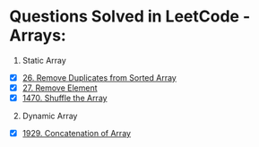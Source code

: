 # Questions Solved in LeetCode - Arrays:

1. Static Array

- [x] [26. Remove Duplicates from Sorted Array](https://leetcode.com/problems/remove-duplicates-from-sorted-array/)
- [x] [27. Remove Element](https://leetcode.com/problems/remove-element/)
- [x] [1470. Shuffle the Array](https://leetcode.com/problems/shuffle-the-array/)

2. Dynamic Array

- [x] [1929. Concatenation of Array](https://leetcode.com/problems/concatenation-of-array/)
